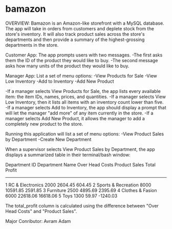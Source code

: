 # bamazon

OVERVIEW:
Bamazon is an Amazon-like storefront with a MySQL database. The app will take in orders from customers and deplete stock 
from the store's inventory. It will also track product sales across the store's departments and then provide 
a summary of the highest-grossing departments in the store.

Customer App:
The app prompts users with two messages.
-The first asks them the ID of the product they would like to buy.
-The second message asks how many units of the product they would like to buy.

Manager App:
List a set of menu options:
-View Products for Sale
-View Low Inventory
-Add to Inventory
-Add New Product

-If a manager selects View Products for Sale, the app lists every available item: the item IDs, names, prices, and quantities.
-If a manager selects View Low Inventory, then it lists all items with an inventory count lower than five.
-If a manager selects Add to Inventory, the app should display a prompt that will let the manager "add more" of any item currently in the store.
-If a manager selects Add New Product, it allows the manager to add a completely new product to the store.

Running this application will list a set of menu options:
-View Product Sales by Department
-Create New Department

When a supervisor selects View Product Sales by Department, the app displays a summarized table in their terminal/bash window:

Department ID  Department Name      Over Head Costs  Product Sales  Total Profit
-------------  -------------------  ---------------  -------------  ------------
1              RC & Electronics     2000             2604.45        604.45
2              Sports & Recreation  8000             10591.85       2591.85
3              Furniture            2500             4895.69        2395.69
4              Clothes & Fasion     6000             22618.06       16618.06
5              Toys                 1300             59.97          -1240.03

The total_profit column is calculated using the difference between "Over Head Costs" and "Product Sales".

Major Conributor: Avram Adam
